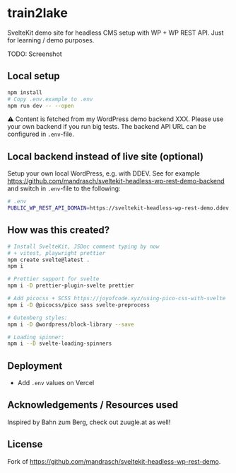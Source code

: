 # train2lake

SvelteKit demo site for headless CMS setup with WP + WP REST API. Just for learning / demo purposes.

TODO: Screenshot

## Local setup

```bash
npm install
# Copy .env.example to .env
npm run dev -- --open
```

⚠️ Content is fetched from my WordPress demo backend XXX. Please use your own backend if you run big tests. The backend API URL can be configured in `.env`-file.

## Local backend instead of live site (optional)

Setup your own local WordPress, e.g. with DDEV. See for example https://github.com/mandrasch/sveltekit-headless-wp-rest-demo-backend and switch in `.env`-file to the following:

```bash
# .env
PUBLIC_WP_REST_API_DOMAIN=https://sveltekit-headless-wp-rest-demo.ddev.site
```

## How was this created?

```bash
# Install SvelteKit, JSDoc comment typing by now
# + vitest, playwright prettier
npm create svelte@latest .
npm i

# Prettier support for svelte
npm i -D prettier-plugin-svelte prettier

# Add picocss + SCSS https://joyofcode.xyz/using-pico-css-with-svelte
npm i -D @picocss/pico sass svelte-preprocess

# Gutenberg styles:
npm i -D @wordpress/block-library --save

# Loading spinner:
npm i --D svelte-loading-spinners
```

## Deployment

- Add `.env` values on Vercel

## Acknowledgements / Resources used

Inspired by Bahn zum Berg, check out zuugle.at as well!

## License

Fork of https://github.com/mandrasch/sveltekit-headless-wp-rest-demo.

